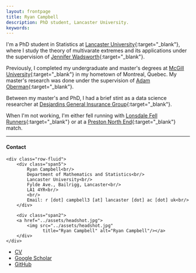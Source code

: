 ```yaml
---
layout: frontpage
title: Ryan Campbell
description: PhD student, Lancaster University. 
keywords: 
---
```


I'm a PhD student in Statistics at [Lancaster University](https://www.lancaster.ac.uk/maths/){:target="_blank"}, where I study the theory of multivarate extremes and its applications under the supervision of [Jennifer Wadsworth](https://www.lancaster.ac.uk/~wadswojl/){:target="_blank"}.

Previously, I completed my undergraduate and master's degrees at [McGill University](https://www.mcgill.ca/mathstat/){:target="_blank"} in my hometown of Montreal, Quebec. My master's research was done under the supervision of [Adam Oberman](https://www.adamoberman.net/){:target="_blank"}.

Between my master's and PhD, I had a brief stint as a data science researcher at [Desjardins General Insurance Group](https://www.desjardinsgeneralinsurance.com/){:target="_blank"}.

When I'm not working, I'm either fell running with [Lonsdale Fell Runners](https://lonsdalefellrunners.co.uk/){:target="_blank"} or at a [Preston North End](https://www.pnefc.net/){:target="_blank"} match.

---


<div class="container">
<h4><a name="contact"></a>Contact</h4>

    <div class="row-fluid">
        <div class="span5">
            Ryan Campbell<br/>
            Department of Mathematics and Statistics<br/>
            Lancaster University<br/>
            Fylde Ave., Bailrigg, Lancaster<br/>
            LA1 4YR<br/>
            <br/>
            Email: r [dot] campbell3 [at] lancaster [dot] ac [dot] uk<br/>
        </div>

        <div class="span2">
        <a href="../assets/headshot.jpg">
            <img src="../assets/headshot.jpg"
                  title="Ryan Campbell" alt="Ryan Campbell"/></a>
        </div>
    </div>
</div>

<div class="navbar">
  <div class="navbar-inner">
      <ul class="nav">
          <li><a href="{{ BASE_PATH }}/assets/academiccv.pdf" target="_blank">CV</a></li>
          <li><a href="https://scholar.google.com/citations?user=xI10ohkAAAAJ&hl=en" target="_blank">Google Scholar</a></li>
          <li><a href="https://github.com/ryancampbell514" target="_blank">GitHub</a></li>
      </ul>
  </div>
</div>
